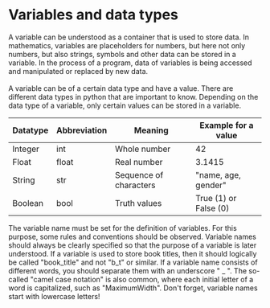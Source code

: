 # Variables and data types

A variable can be understood as a container that is used to store data. In mathematics, variables are placeholders for numbers, but here not only numbers, but also strings, symbols and other data can be stored in a variable. In the process of a program, data of variables is being accessed and manipulated or replaced by new data.
<br>
<br>
A variable can be of a certain data type and have a value. There are different data types in python that are important to know. Depending on the data type of a variable, only certain values can be stored in a variable. 

| Datatype      | Abbreviation  | Meaning                 | Example for a value   |
| ------------- | ------------- | ------------------------| ----------------------|
| Integer       | int           | Whole number            | 42                    |
| Float         | float         | Real number             | 3.1415                |
| String        | str           | Sequence of characters  | "name, age, gender"   |
| Boolean       | bool          | Truth values            | True (1) or False (0) |


The variable name must be set for the definition of variables. For this purpose, some rules and conventions should be observed. Variable names should always be clearly specified so that the purpose of a variable is later understood. If a variable is used to store book titles, then it should logically be called "book_title" and not "b_t" or similar. If a variable name consists of different words, you should separate them with an underscore " _ ". The so-called "camel case notation" is also common, where each initial letter of a word is capitalized, such as "MaximumWidth". Don't forget, variable names start with lowercase letters!
